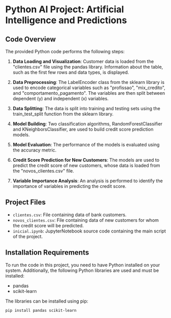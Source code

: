 # Python AI Project: Artificial Intelligence and Predictions

## Code Overview

The provided Python code performs the following steps:

1. **Data Loading and Visualization**: Customer data is loaded from the "clientes.csv" file using the pandas library. Information about the table, such as the first few rows and data types, is displayed.

2. **Data Preprocessing**: The LabelEncoder class from the sklearn library is used to encode categorical variables such as "profissao", "mix_credito", and "comportamento_pagamento". The variables are then split between dependent (y) and independent (x) variables.

3. **Data Splitting**: The data is split into training and testing sets using the train_test_split function from the sklearn library.

4. **Model Building**: Two classification algorithms, RandomForestClassifier and KNeighborsClassifier, are used to build credit score prediction models.

5. **Model Evaluation**: The performance of the models is evaluated using the accuracy metric.

6. **Credit Score Prediction for New Customers**: The models are used to predict the credit score of new customers, whose data is loaded from the "novos_clientes.csv" file.

7. **Variable Importance Analysis**: An analysis is performed to identify the importance of variables in predicting the credit score.

## Project Files

- `clientes.csv`: File containing data of bank customers.
- `novos_clientes.csv`: File containing data of new customers for whom the credit score will be predicted.
- `inicial.ipynb`: JupyterNotebook source code containing the main script of the project.

## Installation Requirements

To run the code in this project, you need to have Python installed on your system. Additionally, the following Python libraries are used and must be installed:

- pandas
- scikit-learn

The libraries can be installed using pip:

```bash
pip install pandas scikit-learn
```
